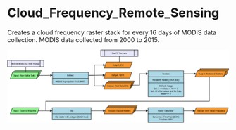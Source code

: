 # Cloud_Frequency_Remote_Sensing

Creates a cloud frequency raster stack for every 16 days of MODIS data collection. MODIS data collected from 2000 to 2015.


<p align="center">
  <img src="https://github.com/geolime/Cloud_Frequency_Remote_Sensing/blob/master/Cloud_Frequency_Methodology.PNG">
 </p>
